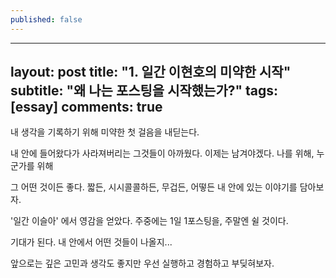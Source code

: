 ```yaml
---
published: false
---
```

---
layout: post
title: "1. 일간 이현호의 미약한 시작"
subtitle: "왜 나는 포스팅을 시작했는가?"
tags: [essay]
comments: true
---

내 생각을 기록하기 위해 미약한 첫 걸음을 내딛는다.

내 안에 들어왔다가 사라져버리는 그것들이 아까웠다. 이제는 남겨야겠다. 나를 위해, 누군가를 위해

그 어떤 것이든 좋다. 짧든, 시시콜콜하든, 무겁든, 어떻든 내 안에 있는 이야기를 담아보자.

'일간 이슬아' 에서 영감을 얻았다. 주중에는 1일 1포스팅을, 주말엔 쉴 것이다.

기대가 된다. 내 안에서 어떤 것들이 나올지...

앞으로는 깊은 고민과 생각도 좋지만 우선 실행하고 경험하고 부딪혀보자.